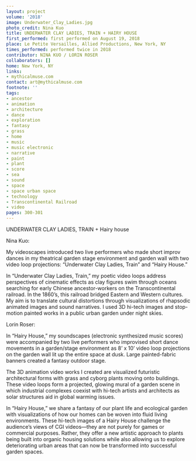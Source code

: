 ```yaml
---
layout: project
volume: '2018'
image: Underwater_Clay_Ladies.jpg
photo_credit: Nina Kuo
title: UNDERWATER CLAY LADIES, TRAIN + HAIRY HOUSE
first_performed: first performed on August 19, 2018
place: Le Petite Versailles, Allied Productions, New York, NY
times_performed: performed twice in 2018
contributor: NINA KUO / LORIN ROSER
collaborators: []
home: New York, NY
links:
- mythicalmuse.com
contact: art@mythicalmuse.com
footnote: ''
tags:
- ancestor
- animation
- architecture
- dance
- exploration
- fantasy
- grass
- home
- music
- music electronic
- narrative
- paint
- plant
- score
- sea
- sound
- space
- space urban space
- technology
- Transcontinental Railroad
- video
pages: 300-301
---
```




UNDERWATER CLAY LADIES, TRAIN + Hairy house

Nina Kuo:

My videoscapes introduced two live performers who made short improv dances in my theatrical garden stage environment and garden wall with two video loop projections: “Underwater Clay Ladies, Train” and “Hairy House.”

In “Underwater Clay Ladies, Train,” my poetic video loops address perspectives of cinematic effects as clay figures swim through oceans searching for early Chinese ancestor-workers on the Transcontinental railroad. In the 1860’s, this railroad bridged Eastern and Western cultures. My aim is to translate cultural distortions through visualizations of rhapsodic animated images and sound narratives. I used 3D hi-tech images and stop-motion painted works in a public urban garden under night skies.

Lorin Roser:

In “Hairy House,” my soundscapes (electronic synthesized music scores) were accompanied by two live performers who improvised short dance movements in a garden/stage environment as 8’ x 10’ video loop projections on the garden wall lit up the entire space at dusk. Large painted-fabric banners created a fantasy outdoor stage.

The 3D animation video works I created are visualized futuristic architectural forms with grass and cyborg plants moving onto buildings. These video loops form a projected, glowing mural of a garden scene in which industrial complexes coexist with hi-tech artists and architects as solar structures aid in global warming issues.

In “Hairy House,” we share a fantasy of our plant life and ecological garden with visualizations of how our homes can be woven into fluid living environments. These hi-tech images of a Hairy House challenge the audience’s views of CGI videos—they are not purely for games or commercial purposes. Rather, they offer a new artistic approach to plants being built into organic housing solutions while also allowing us to explore deteriorating urban areas that can now be transformed into successful garden spaces.
